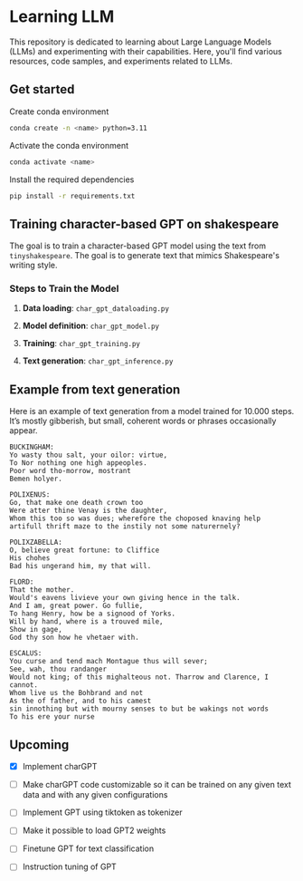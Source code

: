 # Learning LLM

This repository is dedicated to learning about Large Language Models (LLMs) and experimenting with their capabilities. Here, you'll find various resources, code samples, and experiments related to LLMs.


## Get started

Create conda environment

```bash
conda create -n <name> python=3.11
```

Activate the conda environment

```bash
conda activate <name>
```

Install the required dependencies

```bash
pip install -r requirements.txt
```

## Training character-based GPT on shakespeare

The goal is to train a character-based GPT model using the text from `tinyshakespeare`. The goal is to generate text that mimics Shakespeare's writing style.

### Steps to Train the Model

1. **Data loading**: `char_gpt_dataloading.py`

2. **Model definition**: `char_gpt_model.py`

3. **Training**: `char_gpt_training.py`

4. **Text generation**: `char_gpt_inference.py`

## Example from text generation

Here is an example of text generation from a model trained for 10.000 steps.
It’s mostly gibberish, but small, coherent words or phrases occasionally appear.

```
BUCKINGHAM:
Yo wasty thou salt, your oilor: virtue,
To Nor nothing one high appeoples.
Poor word tho-morrow, mostrant
Bemen holyer.

POLIXENUS:
Go, that make one death crown too
Were atter thine Venay is the daughter,
Whom this too so was dues; wherefore the choposed knaving help artifull thrift maze to the instily not some naturernely?

POLIXZABELLA:
O, believe great fortune: to Cliffice
His chohes
Bad his ungerand him, my that will.

FLORD:
That the mother.
Would's eavens livieve your own giving hence in the talk.
And I am, great power. Go fullie,
To hang Henry, how be a signood of Yorks.
Will by hand, where is a trouved mile,
Show in gage,
God thy son how he vhetaer with.

ESCALUS:
You curse and tend mach Montague thus will sever;
See, wah, thou randanger
Would not king; of this mighalteous not. Tharrow and Clarence, I cannot.
Whom live us the Bohbrand and not
As the of father, and to his camest
sin innothing but with mourny senses to but be wakings not words
To his ere your nurse 
```

## Upcoming

- [x] Implement charGPT 
- [ ] Make charGPT code customizable so it can be trained on any given text data and with any given configurations
- [ ] Implement GPT using tiktoken as tokenizer
- [ ] Make it possible to load GPT2 weights
- [ ] Finetune GPT for text classification
- [ ] Instruction tuning of GPT


